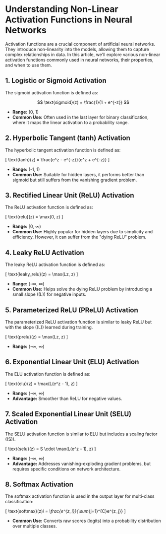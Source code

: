 # Understanding Non-Linear Activation Functions in Neural Networks

Activation functions are a crucial component of artificial neural networks. They introduce non-linearity into the models, allowing them to capture complex relationships in data. In this article, we'll explore various non-linear activation functions commonly used in neural networks, their properties, and when to use them.

## 1. Logistic or Sigmoid Activation

The sigmoid activation function is defined as:

$$
\text{sigmoid}(z) = \frac{1}{1 + e^{-z}}
$$

- **Range:** (0, 1)
- **Common Use:** Often used in the last layer for binary classification, where it maps the linear activation to a probability range.

## 2. Hyperbolic Tangent (tanh) Activation

The hyperbolic tangent activation function is defined as:

\[ \text{tanh}(z) = \frac{e^z - e^{-z}}{e^z + e^{-z}} \]

- **Range:** (-1, 1)
- **Common Use:** Suitable for hidden layers, it performs better than sigmoid but still suffers from the vanishing gradient problem.

## 3. Rectified Linear Unit (ReLU) Activation

The ReLU activation function is defined as:

\[ \text{relu}(z) = \max(0, z) \]

- **Range:** [0, ∞)
- **Common Use:** Highly popular for hidden layers due to simplicity and efficiency. However, it can suffer from the "dying ReLU" problem.

## 4. Leaky ReLU Activation

The leaky ReLU activation function is defined as:

\[ \text{leaky\_relu}(z) = \max(Lz, z) \]

- **Range:** (-∞, ∞)
- **Common Use:** Helps solve the dying ReLU problem by introducing a small slope (\(L\)) for negative inputs.

## 5. Parameterized ReLU (PReLU) Activation

The parameterized ReLU activation function is similar to leaky ReLU but with the slope (\(L\)) learned during training.

\[ \text{prelu}(z) = \max(Lz, z) \]

- **Range:** (-∞, ∞)

## 6. Exponential Linear Unit (ELU) Activation

The ELU activation function is defined as:

\[ \text{elu}(z) = \max(L(e^z - 1), z) \]

- **Range:** (-∞, ∞)
- **Advantage:** Smoother than ReLU for negative values.

## 7. Scaled Exponential Linear Unit (SELU) Activation

The SELU activation function is similar to ELU but includes a scaling factor (\(S\)).

\[ \text{selu}(z) = S \cdot \max(L(e^z - 1), z) \]

- **Range:** (-∞, ∞)
- **Advantage:** Addresses vanishing-exploding gradient problems, but requires specific conditions on network architecture.

## 8. Softmax Activation

The softmax activation function is used in the output layer for multi-class classification:

\[ \text{softmax}(z)_i = \frac{e^{z_i}}{\sum_{j=1}^{C}e^{z_j}} \]

- **Common Use:** Converts raw scores (logits) into a probability distribution over multiple classes.
